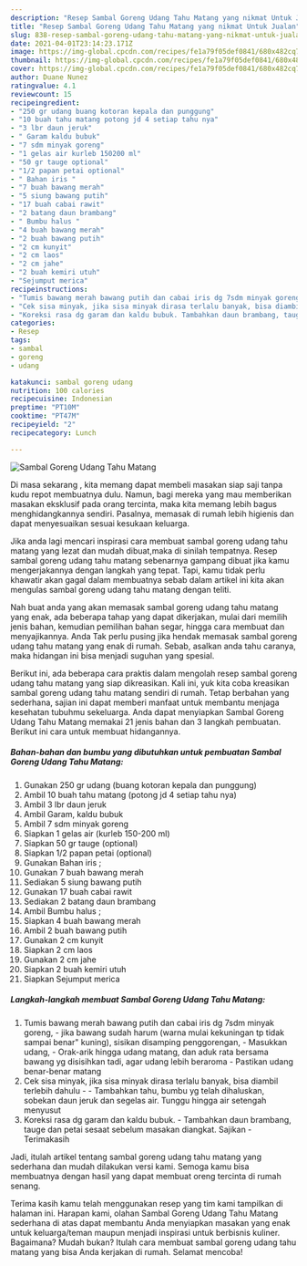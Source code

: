 ```yaml
---
description: "Resep Sambal Goreng Udang Tahu Matang yang nikmat Untuk Jualan"
title: "Resep Sambal Goreng Udang Tahu Matang yang nikmat Untuk Jualan"
slug: 838-resep-sambal-goreng-udang-tahu-matang-yang-nikmat-untuk-jualan
date: 2021-04-01T23:14:23.171Z
image: https://img-global.cpcdn.com/recipes/fe1a79f05def0841/680x482cq70/sambal-goreng-udang-tahu-matang-foto-resep-utama.jpg
thumbnail: https://img-global.cpcdn.com/recipes/fe1a79f05def0841/680x482cq70/sambal-goreng-udang-tahu-matang-foto-resep-utama.jpg
cover: https://img-global.cpcdn.com/recipes/fe1a79f05def0841/680x482cq70/sambal-goreng-udang-tahu-matang-foto-resep-utama.jpg
author: Duane Nunez
ratingvalue: 4.1
reviewcount: 15
recipeingredient:
- "250 gr udang buang kotoran kepala dan punggung"
- "10 buah tahu matang potong jd 4 setiap tahu nya"
- "3 lbr daun jeruk"
- " Garam kaldu bubuk"
- "7 sdm minyak goreng"
- "1 gelas air kurleb 150200 ml"
- "50 gr tauge optional"
- "1/2 papan petai optional"
- " Bahan iris "
- "7 buah bawang merah"
- "5 siung bawang putih"
- "17 buah cabai rawit"
- "2 batang daun brambang"
- " Bumbu halus "
- "4 buah bawang merah"
- "2 buah bawang putih"
- "2 cm kunyit"
- "2 cm laos"
- "2 cm jahe"
- "2 buah kemiri utuh"
- "Sejumput merica"
recipeinstructions:
- "Tumis bawang merah bawang putih dan cabai iris dg 7sdm minyak goreng, jika bawang sudah harum (warna mulai kekuningan tp tidak sampai benar&#34; kuning), sisikan disamping penggorengan, Masukkan udang, Orak-arik hingga udang matang, dan aduk rata bersama bawang yg disisihkan tadi, agar udang lebih beraroma Pastikan udang benar-benar matang"
- "Cek sisa minyak, jika sisa minyak dirasa terlalu banyak, bisa diambil terlebih dahulu  Tambahkan tahu, bumbu yg telah dihaluskan, sobekan daun jeruk dan segelas air. Tunggu hingga air setengah menyusut"
- "Koreksi rasa dg garam dan kaldu bubuk. Tambahkan daun brambang, tauge dan petai sesaat sebelum masakan diangkat. Sajikan Terimakasih"
categories:
- Resep
tags:
- sambal
- goreng
- udang

katakunci: sambal goreng udang 
nutrition: 100 calories
recipecuisine: Indonesian
preptime: "PT10M"
cooktime: "PT47M"
recipeyield: "2"
recipecategory: Lunch

---
```



![Sambal Goreng Udang Tahu Matang](https://img-global.cpcdn.com/recipes/fe1a79f05def0841/680x482cq70/sambal-goreng-udang-tahu-matang-foto-resep-utama.jpg)

Di masa  sekarang , kita memang dapat membeli masakan siap saji tanpa kudu repot membuatnya dulu. Namun, bagi mereka yang mau memberikan masakan eksklusif pada orang tercinta, maka kita memang lebih bagus menghidangkannya sendiri. Pasalnya, memasak di rumah lebih higienis dan dapat menyesuaikan sesuai kesukaan keluarga.

Jika anda lagi mencari inspirasi cara membuat sambal goreng udang tahu matang yang lezat dan mudah dibuat,maka di sinilah tempatnya. Resep sambal goreng udang tahu matang  sebenarnya gampang dibuat jika kamu mengerjakannya dengan langkah yang tepat. Tapi, kamu tidak perlu khawatir akan gagal dalam membuatnya 
sebab dalam artikel ini kita akan mengulas sambal goreng udang tahu matang dengan teliti.  



Nah buat anda yang akan memasak sambal goreng udang tahu matang yang enak, ada beberapa tahap yang dapat dikerjakan, mulai dari memilih jenis bahan, kemudian pemilihan bahan segar, hingga cara membuat dan menyajikannya. Anda Tak perlu pusing jika hendak memasak sambal goreng udang tahu matang yang enak di rumah. Sebab, asalkan anda  tahu caranya, maka hidangan ini bisa menjadi suguhan yang spesial.

Berikut ini, ada beberapa cara praktis  dalam mengolah resep sambal goreng udang tahu matang yang siap dikreasikan. Kali ini, yuk kita coba kreasikan sambal goreng udang tahu matang sendiri di rumah. Tetap berbahan yang sederhana, sajian ini dapat memberi manfaat untuk membantu menjaga kesehatan tubuhmu sekeluarga. Anda dapat menyiapkan Sambal Goreng Udang Tahu Matang memakai 21 jenis bahan dan 3 langkah pembuatan. Berikut ini cara untuk membuat hidangannya.

<!--inarticleads1-->

##### Bahan-bahan dan bumbu yang dibutuhkan untuk pembuatan Sambal Goreng Udang Tahu Matang:

1. Gunakan 250 gr udang (buang kotoran kepala dan punggung)
1. Ambil 10 buah tahu matang (potong jd 4 setiap tahu nya)
1. Ambil 3 lbr daun jeruk
1. Ambil  Garam, kaldu bubuk
1. Ambil 7 sdm minyak goreng
1. Siapkan 1 gelas air (kurleb 150-200 ml)
1. Siapkan 50 gr tauge (optional)
1. Siapkan 1/2 papan petai (optional)
1. Gunakan  Bahan iris ;
1. Gunakan 7 buah bawang merah
1. Sediakan 5 siung bawang putih
1. Gunakan 17 buah cabai rawit
1. Sediakan 2 batang daun brambang
1. Ambil  Bumbu halus ;
1. Siapkan 4 buah bawang merah
1. Ambil 2 buah bawang putih
1. Gunakan 2 cm kunyit
1. Siapkan 2 cm laos
1. Gunakan 2 cm jahe
1. Siapkan 2 buah kemiri utuh
1. Siapkan Sejumput merica




<!--inarticleads2-->

##### Langkah-langkah membuat Sambal Goreng Udang Tahu Matang:

1. Tumis bawang merah bawang putih dan cabai iris dg 7sdm minyak goreng, - jika bawang sudah harum (warna mulai kekuningan tp tidak sampai benar&#34; kuning), sisikan disamping penggorengan, - Masukkan udang, - Orak-arik hingga udang matang, dan aduk rata bersama bawang yg disisihkan tadi, agar udang lebih beraroma - Pastikan udang benar-benar matang
1. Cek sisa minyak, jika sisa minyak dirasa terlalu banyak, bisa diambil terlebih dahulu -  - Tambahkan tahu, bumbu yg telah dihaluskan, sobekan daun jeruk dan segelas air. Tunggu hingga air setengah menyusut
1. Koreksi rasa dg garam dan kaldu bubuk. - Tambahkan daun brambang, tauge dan petai sesaat sebelum masakan diangkat. Sajikan - Terimakasih




Jadi, itulah artikel tentang  sambal goreng udang tahu matang  yang sederhana dan mudah dilakukan versi kami. Semoga kamu bisa membuatnya dengan hasil yang dapat membuat oreng tercinta di rumah senang. 

Terima kasih kamu telah menggunakan resep yang tim kami tampilkan di halaman ini. Harapan kami, olahan  Sambal Goreng Udang Tahu Matang sederhana di atas dapat membantu Anda menyiapkan masakan yang enak untuk keluarga/teman maupun menjadi inspirasi untuk berbisnis kuliner. Bagaimana? Mudah bukan? Itulah cara membuat sambal goreng udang tahu matang yang bisa Anda kerjakan di rumah. Selamat mencoba!

